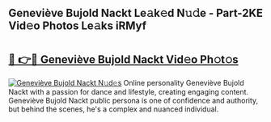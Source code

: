## Geneviève Bujold Nackt Le𝚊k𝚎d N𝚞𝚍e - Part-2KE Vid𝚎o Photos Le𝚊ks iRMyf

# <h2><a href="http://fb2hb3j.evod.top/?m=Genevi%c3%a8ve+Bujold+Nackt">🔗 👉🔴 Geneviève Bujold Nackt Vid𝚎o Ph𝚘t𝚘s</a></h2>

[![Geneviève Bujold Nackt N𝚞d𝚎s](https://i.imgur.com/8V9OHl7.gif)](http://fb2hb3j.evod.top/?m=Genevi%c3%a8ve+Bujold+Nackt)
Online personality Geneviève Bujold Nackt with a passion for dance and lifestyle, creating engaging content. Geneviève Bujold Nackt public persona is one of confidence and authority, but behind the scenes, he's a complex and nuanced individual. 
